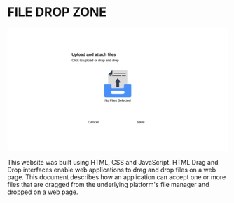 
# FILE DROP ZONE

![App Screenshot](https://github.com/KhaniLucy/file-dropzone/blob/main/Screenshot%202024-02-29%2015.59.36.png)

This website was built using HTML, CSS and JavaScript. HTML Drag and Drop interfaces enable web applications to drag and drop files on a web page. This document describes how an application can accept one or more files that are dragged from the underlying platform's file manager and dropped on a web page.
